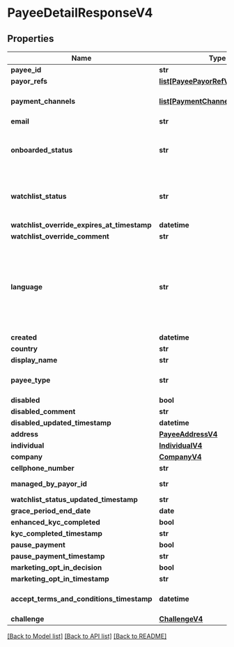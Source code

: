 # PayeeDetailResponseV4

## Properties
Name | Type | Description | Notes
------------ | ------------- | ------------- | -------------
**payee_id** | **str** |  | [optional] 
**payor_refs** | [**list[PayeePayorRefV4]**](PayeePayorRefV4.md) |  | [optional] 
**payment_channels** | [**list[PaymentChannelSummaryV4]**](PaymentChannelSummaryV4.md) | A list of the Payee&#39;s payment channels in their preferred order | [optional] 
**email** | **str** |  | [optional] 
**onboarded_status** | **str** | Payee onboarded status. One of the following values: CREATED, INVITED, REGISTERED, ONBOARDED | [optional] 
**watchlist_status** | **str** | Current watchlist status. One of the following values: NONE, PENDING, REVIEW, PASSED, FAILED | [optional] 
**watchlist_override_expires_at_timestamp** | **datetime** |  | [optional] 
**watchlist_override_comment** | **str** |  | [optional] 
**language** | **str** | An IETF BCP 47 language code which has been configured for use within this Velo environment.&lt;BR&gt; See the /v1/supportedLanguages endpoint to list the available codes for an environment.  | [optional] 
**created** | **datetime** |  | [optional] 
**country** | **str** |  | [optional] 
**display_name** | **str** |  | [optional] 
**payee_type** | **str** | Type of Payee. One of the following values: Individual, Company | [optional] 
**disabled** | **bool** |  | [optional] 
**disabled_comment** | **str** |  | [optional] 
**disabled_updated_timestamp** | **datetime** |  | [optional] 
**address** | [**PayeeAddressV4**](PayeeAddressV4.md) |  | [optional] 
**individual** | [**IndividualV4**](IndividualV4.md) |  | [optional] 
**company** | [**CompanyV4**](CompanyV4.md) |  | [optional] 
**cellphone_number** | **str** |  | [optional] 
**managed_by_payor_id** | **str** | The id of the payor if the payee is managed | [optional] 
**watchlist_status_updated_timestamp** | **str** |  | [optional] 
**grace_period_end_date** | **date** |  | [optional] 
**enhanced_kyc_completed** | **bool** |  | [optional] 
**kyc_completed_timestamp** | **str** |  | [optional] 
**pause_payment** | **bool** |  | [optional] 
**pause_payment_timestamp** | **str** |  | [optional] 
**marketing_opt_in_decision** | **bool** |  | [optional] 
**marketing_opt_in_timestamp** | **str** |  | [optional] 
**accept_terms_and_conditions_timestamp** | **datetime** | The timestamp when the payee last accepted T&amp;Cs | [optional] 
**challenge** | [**ChallengeV4**](ChallengeV4.md) |  | [optional] 

[[Back to Model list]](../README.md#documentation-for-models) [[Back to API list]](../README.md#documentation-for-api-endpoints) [[Back to README]](../README.md)



